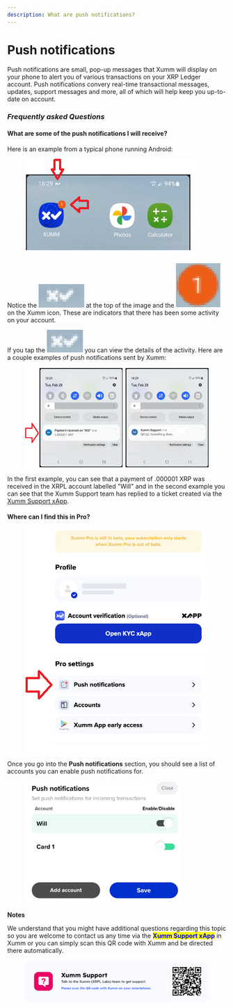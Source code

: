 ```yaml
---
description: What are push notifications?
---
```


# Push notifications

Push notifications are small, pop-up messages that Xumm will display on your phone to alert you of various transactions on your XRP Ledger account. Push notifications convery real-time transactional messages, updates, support messages and more, all of which will help keep you up-to-date on account.

### _Frequently asked Questions_

#### What are some of the push  notifications I will receive?

Here is an example from a typical phone running Android:

<figure><img src="../../.gitbook/assets/push notification - 2.png" alt=""><figcaption></figcaption></figure>

Notice the <img src="../../.gitbook/assets/image (1) (2) (1).png" alt="" data-size="line"> at the top of the image and the <img src="../../.gitbook/assets/image (2) (1) (4) (1).png" alt="" data-size="line"> on the Xumm icon. These are indicators that there has been some activity on your account.

If you tap the <img src="../../.gitbook/assets/image (10).png" alt="" data-size="line"> you can view the details of the activity. Here are a couple examples of push notifications sent by Xumm:

<figure><img src="../../.gitbook/assets/push notification - 1.png" alt=""><figcaption></figcaption></figure>

In the first example, you can see that a payment of .000001 XRP was received in the XRPL account labelled "Will" and in the second example you can see that the Xumm Support team has replied to a ticket created via the [Xumm Support xApp](../../all-about-xapps/xumm-xapps/xumm-support.md).

#### Where can I find this in Pro?

<figure><img src="../../.gitbook/assets/Pro - Pro Notifications option.png" alt=""><figcaption></figcaption></figure>

Once you go into the **Push notifications** section, you should see a list of accounts you can enable push notifications for.

<figure><img src="../../.gitbook/assets/push notification - 3.png" alt=""><figcaption></figcaption></figure>

**Notes**

We understand that you might have additional questions regarding this topic so you are welcome to contact us any time via the <mark style="color:blue;">**Xumm Support xApp**</mark> in Xumm or you can simply scan this QR code with Xumm and be directed there automatically.

<figure><img src="../../.gitbook/assets/Support banner Xumm.png" alt=""><figcaption></figcaption></figure>

